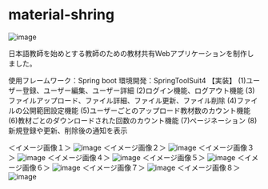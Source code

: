 # material-shring
![image](https://user-images.githubusercontent.com/80804421/147995805-ab1a9418-ed27-45d2-9ac6-96ab8181d90a.png)

日本語教師を始めとする教師のための教材共有Webアプリケーションを制作しました。

使用フレームワーク：Spring boot
環境開発：SpringToolSuit4
【実装】
(1)ユーザー登録、ユーザー編集、ユーザー詳細
(2)ログイン機能、ログアウト機能
(3)ファイルアップロード、ファイル詳細、ファイル更新、ファイル削除
(4)ファイルの公開範囲設定機能
(5)ユーザーごとのアップロード教材数のカウント機能
(6)教材ごとのダウンロードされた回数のカウント機能
(7)ページネーション
(8)新規登録や更新、削除後の通知を表示

＜イメージ画像１＞
![image](https://user-images.githubusercontent.com/80804421/147995958-ff6f4b16-95f4-4552-990d-c8657d92f735.png)
＜イメージ画像２＞
![image](https://user-images.githubusercontent.com/80804421/147995982-ad84c9c4-2988-4945-bf48-8c5ed1840f0c.png)
＜イメージ画像３＞
![image](https://user-images.githubusercontent.com/80804421/147996000-6d304ba0-71d4-457d-a901-9af9c13b3391.png)
＜イメージ画像４＞
![image](https://user-images.githubusercontent.com/80804421/147996014-b20dafba-b5a2-4926-bda1-a7f42a627811.png)
＜イメージ画像５＞
![image](https://user-images.githubusercontent.com/80804421/147996023-3dfc008e-068c-4fac-b6e5-5cb1cef75969.png)
＜イメージ画像６＞
![image](https://user-images.githubusercontent.com/80804421/147995933-7c96c7cc-f05a-4af9-b5ef-75190d6e2179.png)
＜イメージ画像７＞
![image](https://user-images.githubusercontent.com/80804421/147995894-cd1fc230-be9e-4e42-8c8d-e27c65f681f8.png)
＜イメージ画像８＞
![image](https://user-images.githubusercontent.com/80804421/147995916-998be9af-92c8-4a39-b78e-a4b156ab3ab5.png)
